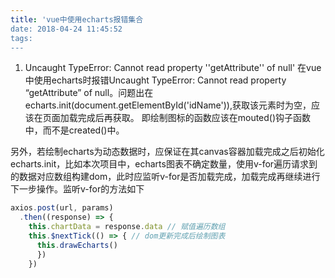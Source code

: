 ```yaml
---
title: 'vue中使用echarts报错集合
date: 2018-04-24 11:45:52
tags:
---
```

1. Uncaught TypeError: Cannot read property ''getAttribute'' of null'
  在vue中使用echarts时报错Uncaught TypeError: Cannot read property “getAttribute” of null。问题出在echarts.init(document.getElementById('idName')),获取该元素时为空，应该在页面加载完成后再获取。
  即绘制图标的函数应该在mouted()钩子函数中，而不是created()中。

  另外，若绘制echarts为动态数据时，应保证在其canvas容器加载完成之后初始化echarts.init，比如本次项目中，echarts图表不确定数量，使用v-for遍历请求到的数据对应数组构建dom，此时应监听v-for是否加载完成，加载完成再继续进行下一步操作。监听v-for的方法如下
~~~js
axios.post(url, params)
  .then((response) => {
    this.chartData = response.data // 赋值遍历数组
    this.$nextTick(() => { // dom更新完成后绘制图表
      this.drawEcharts()
      })
    })
~~~



